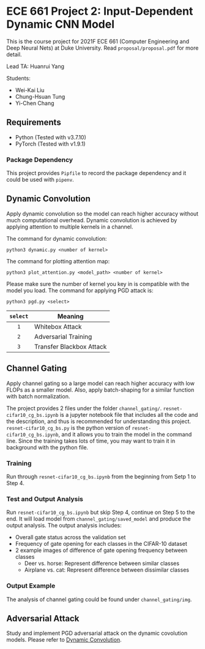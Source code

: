 # ECE 661 Project 2: Input-Dependent Dynamic CNN Model

This is the course project for 2021F ECE 661 (Computer Engineering and Deep Neural Nets) at Duke University.
Read `proposal/proposal.pdf` for more detail.

Lead TA: Huanrui Yang

Students:
- Wei-Kai Liu
- Chung-Hsuan Tung
- Yi-Chen Chang
## Requirements
- Python (Tested with v3.7.10)
- PyTorch (Tested with v1.9.1)

### Package Dependency

This project provides `Pipfile` to record the package dependency and it could
be used with `pipenv`.

## Dynamic Convolution

Apply dynamic convolution so the model can reach higher accuracy without much computational overhead.
Dynamic convolution is achieved by applying attention to multiple kernels in a channel. 

The command for dynamic convolution:

```
python3 dynamic.py <number of kernel>
```

The command for plotting attention map:

```
python3 plot_attention.py <model_path> <number of kernel>
```

Please make sure the number of kernel you key in is compatible with the model
you load.
The command for applying PGD attack is:

```
python3 pgd.py <select> 
```

| `select` | Meaning                  |
| :------: | ------------------------ |
| `1`      | Whitebox Attack          |
| `2`      | Adversarial Training     |
| `3`      | Transfer Blackbox Attack |


## Channel Gating

Apply channel gating so a large model can reach higher accuracy with low FLOPs as a smaller model.
Also, apply batch-shaping for a similar function with batch normalization.

The project provides 2 files under the folder `channel_gating/`.
`resnet-cifar10_cg_bs.ipynb` is a jupyter notebook file that includes all
the code and the description, and thus is recommended for understanding this
project.
`resnet-cifar10_cg_bs.py` is the python version of `resnet-cifar10_cg_bs.ipynb`,
and it allows you to train the model in the command line. Since the training
takes lots of time, you may want to train it in background with the python
file.

### Training

Run through `resnet-cifar10_cg_bs.ipynb` from the beginning from Setp 1 to Step
4.

### Test and Output Analysis

Run `resnet-cifar10_cg_bs.ipynb` but skip Step 4, continue on Step 5 to the end.
It will load model from `channel_gating/saved_model` and produce the output
analysis. The output analysis includes:

- Overall gate status across the validation set
- Frequency of gate opening for each classes in the CIFAR-10 dataset
- 2 example images of difference of gate opening frequency between classes
  - Deer vs. horse: Represent difference between similar classes
  - Airplane vs. cat: Represent difference between dissimilar classes

### Output Example

The analysis of channel gating could be found under `channel_gating/img`.

## Adversarial Attack

Study and implement PGD adversarial attack on the dynamic covolution models.
Please refer to [Dynamic Convolution](#dynamic-convolution).
